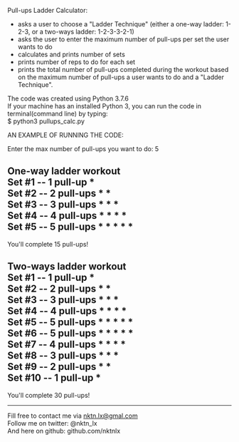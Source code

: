 Pull-ups Ladder Calculator:  
- asks a user to choose a "Ladder Technique" (either a one-way ladder: 1-2-3, or a two-ways ladder: 1-2-3-3-2-1)  
- asks the user to enter the maximum number of pull-ups per set the user wants to do
- calculates and prints number of sets  
- prints number of reps to do for each set  
- prints the total number of pull-ups completed during the workout based on the maximum number of pull-ups a user wants to do and a "Ladder Technique".  


The code was created using Python 3.7.6  
If your machine has an installed Python 3, you can run the code in terminal(command line) by typing:  
$ python3 pullups_calc.py  
 

AN EXAMPLE OF RUNNING THE CODE:  

Enter the max number of pull-ups you want to do: 5  

One-way ladder workout  
Set #1 -- 1 pull-up   *  
Set #2 -- 2 pull-ups  * *  
Set #3 -- 3 pull-ups  * * *  
Set #4 -- 4 pull-ups  * * * *  
Set #5 -- 5 pull-ups  * * * * *  
--------------------  
You'll complete 15 pull-ups!  


Two-ways ladder workout  
Set #1 -- 1 pull-up    *  
Set #2 -- 2 pull-ups   * *  
Set #3 -- 3 pull-ups   * * *  
Set #4 -- 4 pull-ups   * * * *  
Set #5 -- 5 pull-ups   * * * * *  
Set #6 -- 5 pull-ups   * * * * *  
Set #7 -- 4 pull-ups   * * * *  
Set #8 -- 3 pull-ups   * * *  
Set #9 -- 2 pull-ups   * *  
Set #10 -- 1 pull-up   *  
--------------------  
You'll complete 30 pull-ups!  



--------------------------------------------
Fill free to contact me via nktn.lx@gmal.com  
Follow me on twitter: @nktn_lx  
And here on github: github.com/nktnlx  